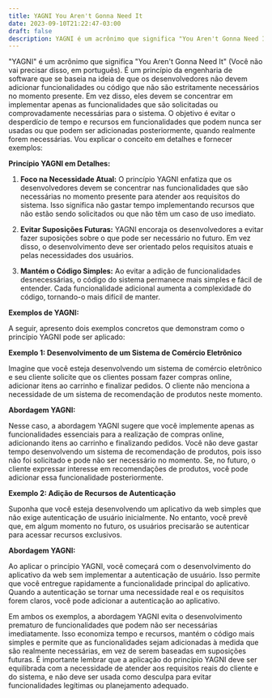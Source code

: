 ```yaml
---
title: YAGNI You Aren't Gonna Need It
date: 2023-09-10T21:22:47-03:00
draft: false
description: YAGNI é um acrônimo que significa "You Aren't Gonna Need It" (Você não vai precisar disso, em português). É um princípio da engenharia de software que se baseia na ideia de que os desenvolvedores não devem adicionar funcionalidades ou código que não são estritamente necessários no momento presente. Em vez disso, eles devem se concentrar em implementar apenas as funcionalidades que são solicitadas ou comprovadamente necessárias para o sistema. O objetivo é evitar o desperdício de tempo e recursos em funcionalidades que podem nunca ser usadas ou que podem ser adicionadas posteriormente, quando realmente forem necessárias.
---
```


"YAGNI" é um acrônimo que significa "You Aren't Gonna Need It" (Você não vai precisar disso, em português). É um princípio da engenharia de software que se baseia na ideia de que os desenvolvedores não devem adicionar funcionalidades ou código que não são estritamente necessários no momento presente. Em vez disso, eles devem se concentrar em implementar apenas as funcionalidades que são solicitadas ou comprovadamente necessárias para o sistema. O objetivo é evitar o desperdício de tempo e recursos em funcionalidades que podem nunca ser usadas ou que podem ser adicionadas posteriormente, quando realmente forem necessárias. Vou explicar o conceito em detalhes e fornecer exemplos:

**Princípio YAGNI em Detalhes:**

1. **Foco na Necessidade Atual:** O princípio YAGNI enfatiza que os desenvolvedores devem se concentrar nas funcionalidades que são necessárias no momento presente para atender aos requisitos do sistema. Isso significa não gastar tempo implementando recursos que não estão sendo solicitados ou que não têm um caso de uso imediato.

2. **Evitar Suposições Futuras:** YAGNI encoraja os desenvolvedores a evitar fazer suposições sobre o que pode ser necessário no futuro. Em vez disso, o desenvolvimento deve ser orientado pelos requisitos atuais e pelas necessidades dos usuários.

3. **Mantém o Código Simples:** Ao evitar a adição de funcionalidades desnecessárias, o código do sistema permanece mais simples e fácil de entender. Cada funcionalidade adicional aumenta a complexidade do código, tornando-o mais difícil de manter.

**Exemplos de YAGNI:**

A seguir, apresento dois exemplos concretos que demonstram como o princípio YAGNI pode ser aplicado:

**Exemplo 1: Desenvolvimento de um Sistema de Comércio Eletrônico**

Imagine que você esteja desenvolvendo um sistema de comércio eletrônico e seu cliente solicite que os clientes possam fazer compras online, adicionar itens ao carrinho e finalizar pedidos. O cliente não menciona a necessidade de um sistema de recomendação de produtos neste momento.

**Abordagem YAGNI:**

Nesse caso, a abordagem YAGNI sugere que você implemente apenas as funcionalidades essenciais para a realização de compras online, adicionando itens ao carrinho e finalizando pedidos. Você não deve gastar tempo desenvolvendo um sistema de recomendação de produtos, pois isso não foi solicitado e pode não ser necessário no momento. Se, no futuro, o cliente expressar interesse em recomendações de produtos, você pode adicionar essa funcionalidade posteriormente.

**Exemplo 2: Adição de Recursos de Autenticação**

Suponha que você esteja desenvolvendo um aplicativo da web simples que não exige autenticação de usuário inicialmente. No entanto, você prevê que, em algum momento no futuro, os usuários precisarão se autenticar para acessar recursos exclusivos.

**Abordagem YAGNI:**

Ao aplicar o princípio YAGNI, você começará com o desenvolvimento do aplicativo da web sem implementar a autenticação de usuário. Isso permite que você entregue rapidamente a funcionalidade principal do aplicativo. Quando a autenticação se tornar uma necessidade real e os requisitos forem claros, você pode adicionar a autenticação ao aplicativo.

Em ambos os exemplos, a abordagem YAGNI evita o desenvolvimento prematuro de funcionalidades que podem não ser necessárias imediatamente. Isso economiza tempo e recursos, mantém o código mais simples e permite que as funcionalidades sejam adicionadas à medida que são realmente necessárias, em vez de serem baseadas em suposições futuras. É importante lembrar que a aplicação do princípio YAGNI deve ser equilibrada com a necessidade de atender aos requisitos reais do cliente e do sistema, e não deve ser usada como desculpa para evitar funcionalidades legítimas ou planejamento adequado.
